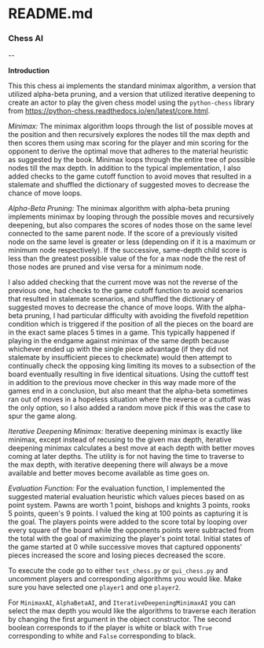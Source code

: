# README.md 
### Chess AI
--

**Introduction**

This this chess ai implements the standard minimax algorithm, a version that utilized alpha-beta pruning, and a version that utilized iterative deepening to create an actor to play the given chess model using the `python-chess` library from <https://python-chess.readthedocs.io/en/latest/core.html>.

*Minimax:* The minimax algorithm loops through the list of possible moves at the position and then recursively explores the nodes till the max depth and then scores them using max scoring for the player and min scoring for the opponent to derive the optimal move that adheres to the material heuristic as suggested by the book. Minimax loops through the entire tree of possible nodes till the max depth. In addition to the typical implementation, I also added checks to the game cutoff function to avoid moves that resulted in a stalemate and shuffled the dictionary of suggested moves to decrease the chance of move loops. 

*Alpha-Beta Pruning:* The minimax algorithm with alpha-beta pruning implements minimax by looping through the possible moves and recursively deepening, but also compares the scores of nodes those on the same level connected to the same parent node. If the score of a previously visited node on the same level is greater or less (depending on if it is a maximum or minimum node respectively). If the successive, same-depth child score is less than the greatest possible value of the for a max node the the rest of those nodes are pruned and vise versa for a minimum node. 

I also added checking that the current move was not the reverse of the previous one, had checks to the game cutoff function to avoid scenarios that resulted in stalemate scenarios, and shuffled the dictionary of suggested moves to decrease the chance of move loops. With the alpha-beta pruning, I had particular difficulty with avoiding the fivefold repetition condition which is triggered if the position of all the pieces on the board are in the exact same places 5 times in a game. This typically happened if playing in the endgame against minimax of the same depth because whichever ended up with the single piece advantage (if they did not stalemate by insufficient pieces to checkmate) would then attempt to continually check the opposing king limiting its moves to a subsection of the board eventually resulting in five identical situations. Using the cuttoff test in addition to the previous move checker in this way made more of the games end in a conclusion, but also meant that the alpha-beta sometimes ran out of moves in a hopeless situation where the reverse or a cuttoff was the only option, so I also added a random move pick if this was the case to spur the game along. 

*Iterative Deepening Minimax:* Iterative deepening minimax is exactly like minimax, except instead of recusing to the given max depth, iterative deepening minimax calculates a best move at each depth with better moves coming at later depths. The utility is for not having the time to traverse to the max depth, with iterative deepening there will always be a move available and better moves become available as time goes on.  

*Evaluation Function:* For the evaluation function, I implemented the suggested material evaluation heuristic which values pieces based on as point system. Pawns are worth 1 point, bishops and knights 3 points, rooks 5 points, queen's 9 points. I valued the king at 100 points as capturing it is the goal. The players points were added to the score total by looping over every square of the board while the opponents points were subtracted from the total with the goal of maximizing the player's point total. Initial states of the game started at 0 while successive moves that captured opponents' pieces increased the score and losing pieces decreased the score.    

To execute the code go to either `test_chess.py` or `gui_chess.py` and uncomment players and corresponding algorithms you would like. Make sure you have selected one `player1` and one `player2`. 

For `MinimaxAI`, `AlphaBetaAI`, and `IterativeDeepeningMinimaxAI` you can select the max depth you would like the algorithms to traverse each iteration by changing the first argument in the object constructor. The second boolean corresponds to if the player is white or black with `True` corresponding to white and `False` corresponding to black. 